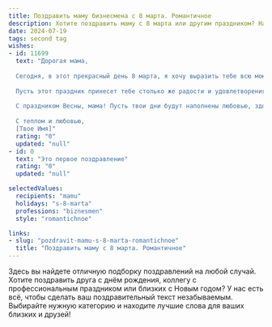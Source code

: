 ```yaml
---
title: Поздравить маму бизнесмена с 8 марта. Романтичное
description: Хотите поздравить маму с 8 марта или другим праздником? Наш ИИ создаст незабываемое поздравление, а вы обязательно выделитесь среди других.  
date: 2024-07-19
tags: second tag
wishes:
- id: 11699
  text: "Дорогая мама,
  
  Сегодня, в этот прекрасный день 8 марта, я хочу выразить тебе всю мою любовь и благодарность. Ты не только замечательная мама, но и исключительный бизнесмен, который вдохновляет меня каждый день. Твоя целеустремленность, мудрость и забота делают тебя неповторимой.
  
  Пусть этот праздник принесет тебе столько же радости и удовлетворения, сколько ты даришь другим. Твои успехи в бизнесе — это лишь часть того, что делает тебя уникальной и сильной женщиной. Я счастлив, что ты моя мама, и горжусь тобой более чем когда-либо.
  
  С праздником Весны, мама! Пусть твои дни будут наполнены любовью, здоровьем и процветанием. Ты заслуживаешь всего самого лучшего.
  
  С теплом и любовью,
  [Твое Имя]"
  rating: "0"
  updated: "null"
- id: 0
  text: "Это первое поздравление"
  rating: "0"
  updated: "null"

selectedValues:
  recipients: "mamu"
  holidays: "s-8-marta"
  professions: "biznesmen"
  style: "romantichnoe"

links:
- slug: "pozdravit-mamu-s-8-marta-romantichnoe"
  title: "Поздравить маму с 8 марта. Романтичное"
---
```


Здесь вы найдете отличную подборку поздравлений на любой случай. 
Хотите поздравить друга с днём рождения, коллегу с профессиональным праздником или близких с Новым годом? У нас есть всё, чтобы сделать ваш поздравительный текст незабываемым. Выбирайте нужную категорию и находите лучшие слова для ваших близких и друзей!
